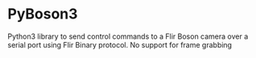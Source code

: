 # PyBoson3
Python3 library to send control commands to a Flir Boson camera over a serial port using Flir Binary protocol. No support for frame grabbing
